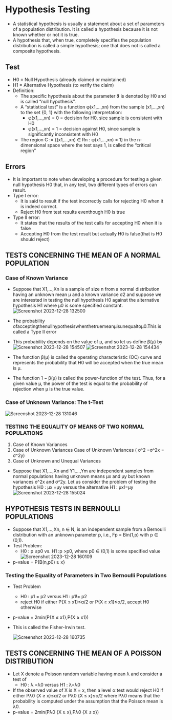 # Hypothesis Testing

-  A statistical hypothesis is usually a statement about a set of parameters of a population  distribution. It is called a hypothesis because it is not known whether or not it is true.
-   A hypothesis that, when true, completely specifies the population distribution is called a simple hypothesis; one that does not is called a composite hypothesis.

## Test
- H0 = Null Hypothesis (already claimed or maintained)
- H1 = Alternative Hypothesis (to verify the claim)
- Definition:
  - The specific hypothesis about the parameter ϑ is denoted by H0 and is called “null hypothesis”.
  - A “statistical test” is a function φ(x1,...,xn) from the sample (x1,...,xn) to the set {0, 1} with the following interpretation:
    -  φ(x1,...,xn) = 0 = decision for H0, sice sample is consistent with H0
    - φ(x1,...,xn) = 1 = decision against H0, since sample is significantly inconsistent with H0
  - The region C := {(x1,...,xn) ∈ Rn : φ(x1,...,xn) = 1} in the n-dimensional space where the test says 1, is called the “critical region”
## Errors
- It is important to note when developing a procedure for testing a given null hypothesis H0 that, in any test, two different types of errors can result.
- Type I error:
   - It is said to result if the test incorrectly calls for rejecting H0 when it is indeed correct.
   - Reject H0 from test results eventhough H0 is true
- Type II error:
   - It states that the results of the test calls for accepting H0 when it is false
   - Accepting H0 from the test result but actually H0 is false(that is H0 should reject)
 
## TESTS CONCERNING THE MEAN OF A NORMAL POPULATION
### Case of Known Variance
- Suppose that X1,...,Xn is a sample of size n from a normal distribution having an unknown mean µ and a known variance σ2 and suppose we are interested in testing the null hypothesis H0 against the alternative hypothesis H1  where µ0 is some specified constant.
![Screenshot 2023-12-28 132500](https://github.com/Selvam-DG/Statistics_-and_R_programming/assets/98681717/b2231b41-1800-481a-bb0e-d40a6351c810)

- The probability  ofacceptingthenullhypothesiswhenthetruemeanµisunequaltoµ0.This is called a Type II error
- This probability depends on the value of µ, and so let us define β(µ) by
![Screenshot 2023-12-28 154507](https://github.com/Selvam-DG/Statistics_-and_R_programming/assets/98681717/80702603-5acb-40aa-a709-8c47d176e354)
![Screenshot 2023-12-28 154434](https://github.com/Selvam-DG/Statistics_-and_R_programming/assets/98681717/0ab9cc53-67ce-4809-ba04-df7cfe6f060c)

-  The function β(µ) is called the operating characteristic (OC) curve and represents the probability that H0 will be accepted when the true mean is µ.
-  The function 1 − β(µ) is called the power-function of the test. Thus, for a given value µ, the power of the test is equal to the probability of rejection when µ is the true value.

###  Case of Unknown Variance: The t-Test


![Screenshot 2023-12-28 131046](https://github.com/Selvam-DG/Statistics_-and_R_programming/assets/98681717/415b29c0-e982-4215-aab2-f48316b073e7)

### TESTING THE EQUALITY OF MEANS OF TWO  NORMAL POPULATIONS
1.  Case of Known Variances 
2.  Case of Unknown Variances Case of Unknown Variances ( σ^2 =σ^2x = σ^2y)
3.  Case of Unknown and Unequal Variances
- Suppose that X1,...,Xn and Y1,...,Ym are independent samples from normal populations having unknown means µx and µy but known variances σ^2x and σ^2y. Let us consider the problem of testing the hypothesis H0 : µx =µy
 versus the alternative H1 : µx!=µy
![Screenshot 2023-12-28 155024](https://github.com/Selvam-DG/Statistics_-and_R_programming/assets/98681717/8731ec71-c199-40fb-896a-5e7af1fbf9d5)

##  HYPOTHESIS TESTS IN BERNOULLI POPULATIONS
- Suppose that X1,...,Xn, n ∈ N, is an independent sample from a Bernoulli distribution with an unknown parameter p, i.e., Fp = Bin(1,p) with p ∈ (0,1).
- Test Problem:
   - H0 : p ≤p0 vs. H1 :p >p0,  where p0 ∈ (0,1) is some specified value
 ![Screenshot 2023-12-28 160109](https://github.com/Selvam-DG/Statistics_-and_R_programming/assets/98681717/f5e16b32-8f2c-4463-9a7c-5ebd9d190c94)
-  p-value = P{B(n,p0) ≥ x}
###  Testing the Equality of Parameters in Two Bernoulli Populations  
- Test Problem
  -  H0 : p1 = p2 versus H1 : p1!= p2
  -  reject H0 if either P{X ≤ x1}≤α/2 or P{X ≥ x1}≤α/2,  accept H0 otherwise
-  p-value = 2min(P{X ≤ x1},P{X ≥ x1})
- This is called the Fisher-Irwin test.

  ![Screenshot 2023-12-28 160735](https://github.com/Selvam-DG/Statistics_-and_R_programming/assets/98681717/f9a6b147-e6ef-4d16-a9c3-17ba336e35bd)

## TESTS CONCERNING THE MEAN OF A POISSON DISTRIBUTION
-  Let X denote a Poisson random variable having mean λ and consider a test of
    - H0 : λ =λ0 versus H1 : λ=λ0
- If the observed value of X is X = x, then a level α test would reject H0 if either
  Pλ0 {X ≥ x}≤α/2 or Pλ0 {X ≤ x}≤α/2
  where Pλ0 means that the probability is computed under the assumption that the Poisson mean is λ0.
-  p-value = 2min(Pλ0 {X ≥ x},Pλ0 {X ≤ x})

